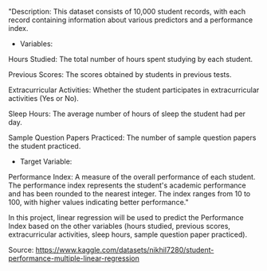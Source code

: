 "Description: This dataset consists of 10,000 student records, with each record containing information about various predictors and a performance index.

- Variables:

Hours Studied: The total number of hours spent studying by each student.

Previous Scores: The scores obtained by students in previous tests.

Extracurricular Activities: Whether the student participates in extracurricular activities (Yes or No).

Sleep Hours: The average number of hours of sleep the student had per day.

Sample Question Papers Practiced: The number of sample question papers the student practiced.

- Target Variable:

Performance Index: A measure of the overall performance of each student. The performance index represents the student's academic performance and has been rounded to the nearest integer. The index ranges from 10 to 100, with higher values indicating better performance."

In this project, linear regression will be used to predict the Performance Index based on the other variables (hours studied, previous scores, extracurricular activities, sleep hours, sample question paper practiced).



Source: https://www.kaggle.com/datasets/nikhil7280/student-performance-multiple-linear-regression
